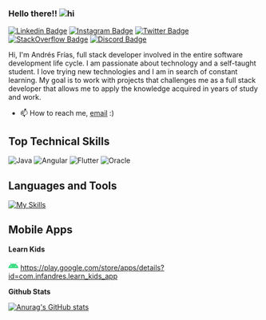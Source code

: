 ### Hello there!! <img src="https://user-images.githubusercontent.com/1303154/88677602-1635ba80-d120-11ea-84d8-d263ba5fc3c0.gif" width="28px" height="28px" alt="hi">

[![Linkedin Badge](https://img.shields.io/badge/-AndresF-0e76a8?style=flat&labelColor=0e76a8&logo=linkedin&logoColor=white)](https://www.linkedin.com/in/andres-frias-guzman/)
[![Instagram Badge](https://img.shields.io/badge/-andres_frias1214-833AB4?style=flat&labelColor=833AB4&logo=instagram&logoColor=white)](https://www.instagram.com/andres_frias1214/)
[![Twitter Badge](https://img.shields.io/badge/-@AjfriasG-1ca0f1?style=flat&labelColor=1ca0f1&logo=twitter&logoColor=white&link=https://twitter.com/Ipenywis)](https://twitter.com/AjfriasG)
[![StackOverflow Badge](https://img.shields.io/badge/-AndresF-ef8236?style=flat&labelColor=ef8236&logo=stackoverflow&logoColor=white)](https://stackoverflow.com/users/16978482/andres-frias)
[![Discord Badge](https://img.shields.io/badge/-AndresFrias-5865F2?style=flat&labelColor=5865F2&logo=discord&logoColor=white)](https://discordapp.com/users/AndresFrias#2506)

Hi, I'm Andrés Frías, full stack developer involved in the entire software development life cycle. I am passionate about technology and a self-taught student. I love trying new technologies and I am in search of constant learning. My goal is to work with projects that challenges me as a full stack developer that allows me to apply the knowledge acquired in years of study and work.

- 📫 How to reach me, [email](mailto:afriasdev@gmail.com) :)

## Top Technical Skills ##
![Java](https://img.shields.io/badge/java-%23ED8B00.svg?style=for-the-badge&logo=java&logoColor=white)
![Angular](https://img.shields.io/badge/angular-%23DD0031.svg?style=for-the-badge&logo=angular&logoColor=white)
![Flutter](https://img.shields.io/badge/Flutter-%2302569B.svg?style=for-the-badge&logo=Flutter&logoColor=white)
![Oracle](https://img.shields.io/badge/Oracle-F80000?style=for-the-badge&logo=oracle&logoColor=white)

## Languages and Tools ##

[![My Skills](https://skillicons.dev/icons?i=js,html,css,vscode,php,laravel,spring,hibernate,maven,androidstudio,mysql,aws,bootstrap,dart,py,django,flask,ts,eclipse,firebase,gcp,idea,jquery,mongodb,postgres,cloudflare,wordpress)](https://skillicons.dev)

## Mobile Apps ##
**Learn Kids**

<code><img height="20" src="https://raw.githubusercontent.com/github/explore/80688e429a7d4ef2fca1e82350fe8e3517d3494d/topics/android/android.png"></code> https://play.google.com/store/apps/details?id=com.infandres.learn_kids_app

**Github Stats**

[![Anurag's GitHub stats](https://github-readme-stats.vercel.app/api?username=sentenciasql&hide=prs,contribs&show_icons=true&theme=dark)](https://github.com/anuraghazra/github-readme-stats)


<!--
**SentenciaSQL/SentenciaSQL** is a ✨ _special_ ✨ repository because its `README.md` (this file) appears on your GitHub profile.

Here are some ideas to get you started:

- 🔭 I’m currently working on ...
- 🌱 I’m currently learning ...
- 👯 I’m looking to collaborate on ...
- 🤔 I’m looking for help with ...
- 💬 Ask me about ...
- 📫 How to reach me: ...
- 😄 Pronouns: ...
- ⚡ Fun fact: ...
-->
